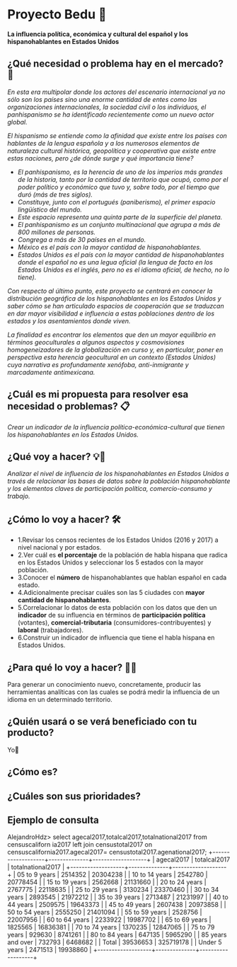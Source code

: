 # Proyecto Bedu 🧱

**La influencia política, económica y cultural del español y los hispanohablantes en Estados Unidos**

## ¿Qué necesidad o problema hay en el mercado? 🚀

_En esta era multipolar donde los actores del escenario internacional ya no sólo son los países sino una enorme cantidad de entes como las organizaciones internacionales, la sociedad civil o los individuos, el panhispanismo se ha identificado recientemente como un nuevo actor global._

_El hispanismo se entiende como la afinidad que existe entre los países con hablantes de la lengua española y a los numerosos elementos de naturaleza cultural histórica, geopolítica y cooperativa que existe entre estas naciones, pero ¿de dónde surge y qué importancia tiene?_

* _El panhispanismo, es la herencia de uno de los imperios más grandes de la historia, tanto por la cantidad de territorio que ocupó, como por el poder político y económico que tuvo y, sobre todo, por el tiempo que duró (más de tres siglos)._
* _Constituye, junto con el portugués (paniberismo), el primer espacio lingüístico del mundo._
* _Este espacio representa una quinta parte de la superficie del planeta._
* _El panhispanismo es un conjunto multinacional que agrupa a más de 800 millones de personas._
* _Congrega a más de 30 países en el mundo._
* _México es el país con la mayor cantidad de hispanohablantes._
* _Estados Unidos es el país con la mayor cantidad de hispanohablantes donde el español no es una legua oficial (la lengua de facto en los Estados Unidos es el inglés, pero no es el idioma oficial, de hecho, no lo tiene)._

_Con respecto al último punto, este proyecto se centrará en conocer la distribución geográfica de los hispanohablantes en los Estados Unidos y saber cómo se han articulado espacios de cooperación que se traduzcan en dar mayor visibilidad e influencia a estas poblaciones dentro de los estados y los asentamientos donde viven._

_La finalidad es encontrar los elementos que den un mayor equilibrio en términos geoculturales a algunos aspectos y cosmovisiones homogeneizadores de la globalización en curso y, en particular, poner en perspectiva esta herencia geocultural en un contexto (Estados Unidos) cuya narrativa es profundamente xenófoba, anti-inmigrante y marcadamente antimexicana._

## ¿Cuál es mi propuesta para resolver esa necesidad o problemas? 📋

_Crear un indicador de la influencia política-económica-cultural que tienen los hispanohablantes en los Estados Unidos._

## ¿Qué voy a hacer? 💡📌

_Analizar el nivel de influencia de los hispanohablantes en Estados Unidos a través de relacionar las bases de datos sobre la población hispanohablante y los elementos claves de participación política, comercio-consumo y trabajo._

## ¿Cómo lo voy a hacer? 🛠️

* 1.Revisar los censos recientes de los Estados Unidos (2016 y 2017) a nivel nacional y por estados.
* 2.Ver cuál es **el porcentaje** de la población de habla hispana que radica en los Estados Unidos y seleccionar los 5 estados con la mayor población.
* 3.Conocer el **número** de hispanohablantes que hablan español en cada estado.
* 4.Adicionalmente precisar cuáles son las 5 ciudades con **mayor cantidad de hispanohablantes**.
* 5.Correlacionar lo datos de esta población con los datos que den un **indicador** de su influencia en términos de **participación política** (votantes), **comercial-tributaria** (consumidores-contribuyentes) y **laboral** (trabajadores).
* 6.Construir un indicador de influencia que tiene el habla hispana en Estados Unidos.

## ¿Para qué lo voy a hacer? 📢🧭

Para generar un conocimiento nuevo, concretamente, producir las herramientas analíticas con las cuales se podrá medir la influencia de un idioma en un determinado territorio.

## ¿Quién usará o se verá beneficiado con tu producto?

Yo🤔

## ¿Cómo es?

## ¿Cuáles son sus prioridades?

## Ejemplo de consulta
AlejandroHdz> select agecal2017,totalcal2017,totalnational2017 from censuscaliforn
              ia2017 left join censustotal2017 on censuscalifornia2017.agecal2017=
              censustotal2017.agenational2017;
+-------------------+--------------+-------------------+
| agecal2017        | totalcal2017 | totalnational2017 |
+-------------------+--------------+-------------------+
| 05 to 9 years     | 2514352      | 20304238          |
| 10 to 14 years    | 2542780      | 20778454          |
| 15 to 19 years    | 2562668      | 21131660          |
| 20 to 24 years    | 2767775      | 22118635          |
| 25 to 29 years    | 3130234      | 23370460          |
| 30 to 34 years    | 2893545      | 21972212          |
| 35 to 39 years    | 2713487      | 21231997          |
| 40 to 44 years    | 2509575      | 19643373          |
| 45 to 49 years    | 2607438      | 20973858          |
| 50 to 54 years    | 2555250      | 21401094          |
| 55 to 59 years    | 2528756      | 22007956          |
| 60 to 64 years    | 2233922      | 19987702          |
| 65 to 69 years    | 1825565      | 16836381          |
| 70 to 74 years    | 1370235      | 12847065          |
| 75 to 79 years    | 929630       | 8741261           |
| 80 to 84 years    | 647135       | 5965290           |
| 85 years and over | 732793       | 6468682           |
| Total             | 39536653     | 325719178         |
| Under 5 years     | 2471513      | 19938860          |
+-------------------+--------------+-------------------+
